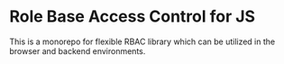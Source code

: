 # Role Base Access Control for JS

This is a monorepo for flexible RBAC library which can be utilized in the browser and backend environments.
